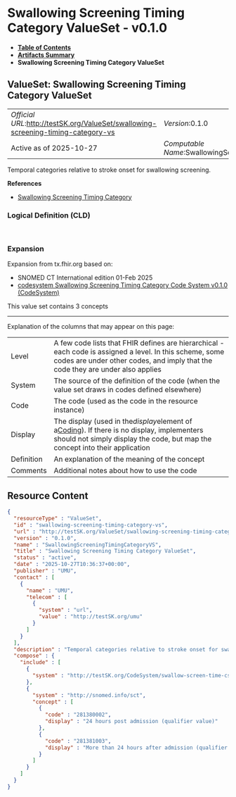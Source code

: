 # Swallowing Screening Timing Category ValueSet - v0.1.0

* [**Table of Contents**](toc.md)
* [**Artifacts Summary**](artifacts.md)
* **Swallowing Screening Timing Category ValueSet**

## ValueSet: Swallowing Screening Timing Category ValueSet 

| | |
| :--- | :--- |
| *Official URL*:http://testSK.org/ValueSet/swallowing-screening-timing-category-vs | *Version*:0.1.0 |
| Active as of 2025-10-27 | *Computable Name*:SwallowingScreeningTimingCategoryVS |

 
Temporal categories relative to stroke onset for swallowing screening. 

 **References** 

* [Swallowing Screening Timing Category](StructureDefinition-swallowing-screening-timing-category-ext.md)

### Logical Definition (CLD)

 

### Expansion

Expansion from tx.fhir.org based on:

* SNOMED CT International edition 01-Feb 2025
* [codesystem Swallowing Screening Timing Category Code System v0.1.0 (CodeSystem)](CodeSystem-swallow-screen-time-cs.md)

This value set contains 3 concepts

-------

 Explanation of the columns that may appear on this page: 

| | |
| :--- | :--- |
| Level | A few code lists that FHIR defines are hierarchical - each code is assigned a level. In this scheme, some codes are under other codes, and imply that the code they are under also applies |
| System | The source of the definition of the code (when the value set draws in codes defined elsewhere) |
| Code | The code (used as the code in the resource instance) |
| Display | The display (used in the*display*element of a[Coding](http://hl7.org/fhir/R5/datatypes.html#Coding)). If there is no display, implementers should not simply display the code, but map the concept into their application |
| Definition | An explanation of the meaning of the concept |
| Comments | Additional notes about how to use the code |



## Resource Content

```json
{
  "resourceType" : "ValueSet",
  "id" : "swallowing-screening-timing-category-vs",
  "url" : "http://testSK.org/ValueSet/swallowing-screening-timing-category-vs",
  "version" : "0.1.0",
  "name" : "SwallowingScreeningTimingCategoryVS",
  "title" : "Swallowing Screening Timing Category ValueSet",
  "status" : "active",
  "date" : "2025-10-27T10:36:37+00:00",
  "publisher" : "UMU",
  "contact" : [
    {
      "name" : "UMU",
      "telecom" : [
        {
          "system" : "url",
          "value" : "http://testSK.org/umu"
        }
      ]
    }
  ],
  "description" : "Temporal categories relative to stroke onset for swallowing screening.",
  "compose" : {
    "include" : [
      {
        "system" : "http://testSK.org/CodeSystem/swallow-screen-time-cs"
      },
      {
        "system" : "http://snomed.info/sct",
        "concept" : [
          {
            "code" : "281380002",
            "display" : "24 hours post admission (qualifier value)"
          },
          {
            "code" : "281381003",
            "display" : "More than 24 hours after admission (qualifier value)"
          }
        ]
      }
    ]
  }
}

```
